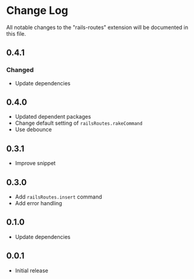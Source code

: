 # Change Log

All notable changes to the "rails-routes" extension will be documented in this file.

## 0.4.1

### Changed

- Update dependencies

## 0.4.0

- Updated dependent packages
- Change default setting of `railsRoutes.rakeCommand`
- Use debounce

## 0.3.1

- Improve snippet

## 0.3.0

- Add `railsRoutes.insert` command
- Add error handling

## 0.1.0

- Update dependencies

## 0.0.1

- Initial release
